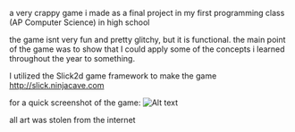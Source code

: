 a very crappy game i made as a final project in my first programming class (AP Computer Science) in high school

the game isnt very fun and pretty glitchy, but it is functional. the main point of the game was to show that I could apply some of the concepts i learned throughout the year to something. 

I utilized the Slick2d game framework to make the game http://slick.ninjacave.com

for a quick screenshot of the game:
![Alt text](https://i.imgur.com/6Lqiheg.png "screenshot")

all art was stolen from the internet
